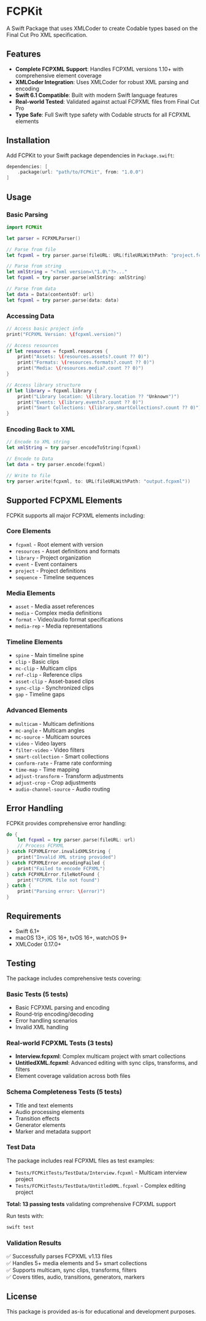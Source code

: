 # FCPKit

A Swift Package that uses XMLCoder to create Codable types based on the Final Cut Pro XML specification.

## Features

- **Complete FCPXML Support**: Handles FCPXML versions 1.10+ with comprehensive element coverage
- **XMLCoder Integration**: Uses XMLCoder for robust XML parsing and encoding
- **Swift 6.1 Compatible**: Built with modern Swift language features
- **Real-world Tested**: Validated against actual FCPXML files from Final Cut Pro
- **Type Safe**: Full Swift type safety with Codable structs for all FCPXML elements

## Installation

Add FCPKit to your Swift package dependencies in `Package.swift`:

```swift
dependencies: [
    .package(url: "path/to/FCPKit", from: "1.0.0")
]
```

## Usage

### Basic Parsing

```swift
import FCPKit

let parser = FCPXMLParser()

// Parse from file
let fcpxml = try parser.parse(fileURL: URL(fileURLWithPath: "project.fcpxml"))

// Parse from string
let xmlString = "<?xml version=\"1.0\"?>..."
let fcpxml = try parser.parse(xmlString: xmlString)

// Parse from data
let data = Data(contentsOf: url)
let fcpxml = try parser.parse(data: data)
```

### Accessing Data

```swift
// Access basic project info
print("FCPXML Version: \(fcpxml.version)")

// Access resources
if let resources = fcpxml.resources {
    print("Assets: \(resources.assets?.count ?? 0)")
    print("Formats: \(resources.formats?.count ?? 0)")
    print("Media: \(resources.media?.count ?? 0)")
}

// Access library structure
if let library = fcpxml.library {
    print("Library location: \(library.location ?? "Unknown")")
    print("Events: \(library.events?.count ?? 0)")
    print("Smart Collections: \(library.smartCollections?.count ?? 0)")
}
```

### Encoding Back to XML

```swift
// Encode to XML string
let xmlString = try parser.encodeToString(fcpxml)

// Encode to Data
let data = try parser.encode(fcpxml)

// Write to file
try parser.write(fcpxml, to: URL(fileURLWithPath: "output.fcpxml"))
```

## Supported FCPXML Elements

FCPKit supports all major FCPXML elements including:

### Core Elements
- `fcpxml` - Root element with version
- `resources` - Asset definitions and formats
- `library` - Project organization
- `event` - Event containers
- `project` - Project definitions
- `sequence` - Timeline sequences

### Media Elements
- `asset` - Media asset references
- `media` - Complex media definitions
- `format` - Video/audio format specifications
- `media-rep` - Media representations

### Timeline Elements
- `spine` - Main timeline spine
- `clip` - Basic clips
- `mc-clip` - Multicam clips
- `ref-clip` - Reference clips
- `asset-clip` - Asset-based clips
- `sync-clip` - Synchronized clips
- `gap` - Timeline gaps

### Advanced Elements
- `multicam` - Multicam definitions
- `mc-angle` - Multicam angles
- `mc-source` - Multicam sources
- `video` - Video layers
- `filter-video` - Video filters
- `smart-collection` - Smart collections
- `conform-rate` - Frame rate conforming
- `time-map` - Time mapping
- `adjust-transform` - Transform adjustments
- `adjust-crop` - Crop adjustments
- `audio-channel-source` - Audio routing

## Error Handling

FCPKit provides comprehensive error handling:

```swift
do {
    let fcpxml = try parser.parse(fileURL: url)
    // Process FCPXML
} catch FCPXMLError.invalidXMLString {
    print("Invalid XML string provided")
} catch FCPXMLError.encodingFailed {
    print("Failed to encode FCPXML")
} catch FCPXMLError.fileNotFound {
    print("FCPXML file not found")
} catch {
    print("Parsing error: \(error)")
}
```

## Requirements

- Swift 6.1+
- macOS 13+, iOS 16+, tvOS 16+, watchOS 9+
- XMLCoder 0.17.0+

## Testing

The package includes comprehensive tests covering:

### **Basic Tests** (5 tests)
- Basic FCPXML parsing and encoding
- Round-trip encoding/decoding
- Error handling scenarios
- Invalid XML handling

### **Real-world FCPXML Tests** (3 tests)
- **Interview.fcpxml**: Complex multicam project with smart collections
- **UntitledXML.fcpxml**: Advanced editing with sync clips, transforms, and filters
- Element coverage validation across both files

### **Schema Completeness Tests** (5 tests)
- Title and text elements
- Audio processing elements  
- Transition effects
- Generator elements
- Marker and metadata support

### **Test Data**
The package includes real FCPXML files as test examples:
- `Tests/FCPKitTests/TestData/Interview.fcpxml` - Multicam interview project
- `Tests/FCPKitTests/TestData/UntitledXML.fcpxml` - Complex editing project

**Total: 13 passing tests** validating comprehensive FCPXML support

Run tests with:
```bash
swift test
```

### **Validation Results**
✅ Successfully parses FCPXML v1.13 files  
✅ Handles 5+ media elements and 5+ smart collections  
✅ Supports multicam, sync clips, transforms, filters  
✅ Covers titles, audio, transitions, generators, markers

## License

This package is provided as-is for educational and development purposes.